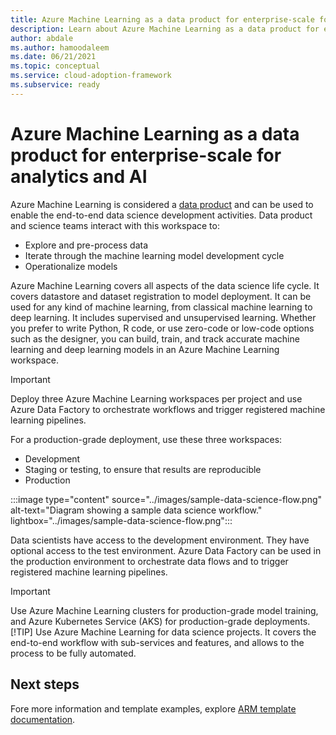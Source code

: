```yaml
---
title: Azure Machine Learning as a data product for enterprise-scale for analytics and AI
description: Learn about Azure Machine Learning as a data product for enterprise-scale for analytics and AI.
author: abdale
ms.author: hamoodaleem
ms.date: 06/21/2021
ms.topic: conceptual
ms.service: cloud-adoption-framework
ms.subservice: ready
---
```


# Azure Machine Learning as a data product for enterprise-scale for analytics and AI

Azure Machine Learning is considered a [data product](../architectures/data-landing-zone-data-products.md) and can be used to enable the end-to-end data science development activities. Data product and science teams interact with this workspace to:

- Explore and pre-process data
- Iterate through the machine learning model development cycle
- Operationalize models

Azure Machine Learning covers all aspects of the data science life cycle. It covers datastore and dataset registration to model deployment. It can be used for any kind of machine learning, from classical machine learning to deep learning. It includes supervised and unsupervised learning. Whether you prefer to write Python, R code, or use zero-code or low-code options such as the designer, you can build, train, and track accurate machine learning and deep learning models in an Azure Machine Learning workspace.

> [!IMPORTANT]
> Deploy three Azure Machine Learning workspaces per project and use Azure Data Factory to orchestrate workflows and trigger registered machine learning pipelines.

For a production-grade deployment, use these three workspaces:

- Development
- Staging or testing, to ensure that results are reproducible
- Production

:::image type="content" source="../images/sample-data-science-flow.png" alt-text="Diagram showing a sample data science workflow." lightbox="../images/sample-data-science-flow.png":::

Data scientists have access to the development environment. They have optional access to the test environment. Azure Data Factory can be used in the production environment to orchestrate data flows and to trigger registered machine learning pipelines.

> [!IMPORTANT]
> Use Azure Machine Learning clusters for production-grade model training, and Azure Kubernetes Service (AKS) for production-grade deployments.
> [!TIP]
> Use Azure Machine Learning for data science projects. It covers the end-to-end workflow with sub-services and features, and allows to the process to be fully automated.

## Next steps

Fore more information and template examples, explore [ARM template documentation](/azure/azure-resource-manager/templates/).